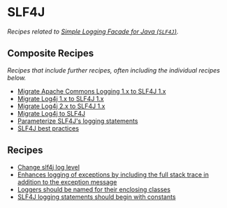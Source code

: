 # SLF4J

_Recipes related to [Simple Logging Facade for Java (`SLF4J`)](http://www.slf4j.org/)._

## Composite Recipes

_Recipes that include further recipes, often including the individual recipes below._

* [Migrate Apache Commons Logging 1.x to SLF4J 1.x](./commonslogging1toslf4j1.md)
* [Migrate Log4j 1.x to SLF4J 1.x](./log4j1toslf4j1.md)
* [Migrate Log4j 2.x to SLF4J 1.x](./log4j2toslf4j1.md)
* [Migrate Log4j to SLF4J](./log4jtoslf4j.md)
* [Parameterize SLF4J's logging statements](./parameterizedlogging.md)
* [SLF4J best practices](./slf4jbestpractices.md)

## Recipes

* [Change slf4j log level](./changeloglevel.md)
* [Enhances logging of exceptions by including the full stack trace in addition to the exception message](./completeexceptionlogging.md)
* [Loggers should be named for their enclosing classes](./loggersnamedforenclosingclass.md)
* [SLF4J logging statements should begin with constants](./slf4jlogshouldbeconstant.md)


